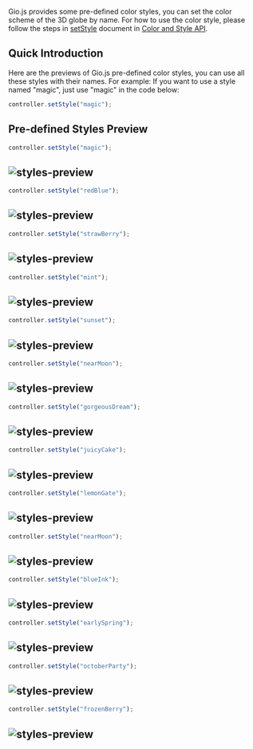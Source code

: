 Gio.js provides some pre-defined color styles, you can set the color scheme of the 3D globe by name. For how to use the color style, please follow the steps in [setStyle](http://giojs.org/html/document.html) document in [Color and Style API](http://giojs.org/html/document.html).

## Quick Introduction

Here are the previews of Gio.js pre-defined color styles, you can use all these styles with their names. For example: If you want to use a style named "magic", just use "magic" in the code below:

```javascript
controller.setStyle("magic");
```

## Pre-defined Styles Preview

```javascript
controller.setStyle("magic");
```
![styles-preview](https://github.com/syt123450/Gio.js/blob/master/assets/images/document/styles/MagicStyle.jpg)
-----

```javascript
controller.setStyle("redBlue");
```
![styles-preview](https://github.com/syt123450/Gio.js/blob/master/assets/images/document/styles/RedBlueStyle.jpg)
-----

```javascript
controller.setStyle("strawBerry");
```
![styles-preview](https://github.com/syt123450/Gio.js/blob/master/assets/images/document/styles/StrawberryStyle.jpg)
-----

```javascript
controller.setStyle("mint");
```
![styles-preview](https://github.com/syt123450/Gio.js/blob/master/assets/images/document/styles/MintStyle.jpg)
-----

```javascript
controller.setStyle("sunset");
```
![styles-preview](https://github.com/syt123450/Gio.js/blob/master/assets/images/document/styles/SunsetStyle.jpg)
-----

```javascript
controller.setStyle("nearMoon");
```
![styles-preview](https://github.com/syt123450/Gio.js/blob/master/assets/images/document/styles/NearMoonStyle.jpg)
-----

```javascript
controller.setStyle("gorgeousDream");
```
![styles-preview](https://github.com/syt123450/Gio.js/blob/master/assets/images/document/styles/GorgeousDreamStyle.jpg)
-----

```javascript
controller.setStyle("juicyCake");
```
![styles-preview](https://github.com/syt123450/Gio.js/blob/master/assets/images/document/styles/JuicyCakeStyle.jpg)
-----

```javascript
controller.setStyle("lemonGate");
```
![styles-preview](https://github.com/syt123450/Gio.js/blob/master/assets/images/document/styles/LemonGateStyle.jpg)
-----

```javascript
controller.setStyle("nearMoon");
```
![styles-preview](https://github.com/syt123450/Gio.js/blob/master/assets/images/document/styles/NearMoonStyle.jpg)
-----

```javascript
controller.setStyle("blueInk");
```
![styles-preview](https://github.com/syt123450/Gio.js/blob/master/assets/images/document/styles/BlueInkStyle.jpg)
-----

```javascript
controller.setStyle("earlySpring");
```
![styles-preview](https://github.com/syt123450/Gio.js/blob/master/assets/images/document/styles/EarlySpringStyle.jpg)
-----

```javascript
controller.setStyle("octoberParty");
```
![styles-preview](https://github.com/syt123450/Gio.js/blob/master/assets/images/document/styles/OctoberPartyStyle.jpg)
-----

```javascript
controller.setStyle("frozenBerry");
```
![styles-preview](https://github.com/syt123450/Gio.js/blob/master/assets/images/document/styles/FrozenBerryStyle.jpg)
-----
